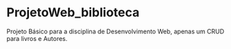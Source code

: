 # ProjetoWeb_biblioteca
Projeto Básico para a disciplina de Desenvolvimento Web, apenas um CRUD para livros e Autores.
